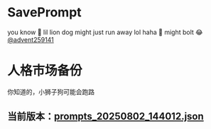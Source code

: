# SavePrompt
you know 🫠 lil lion dog might just run away lol
haha 🐶 might bolt 😂 [@advent259141](https://github.com/advent259141)

# 人格市场备份
你知道的，小狮子狗可能会跑路

## 当前版本：[prompts_20250802_144012.json](https://github.com/Larch-C/SavePrompt/blob/main/prompts_20250802_144012.json)
